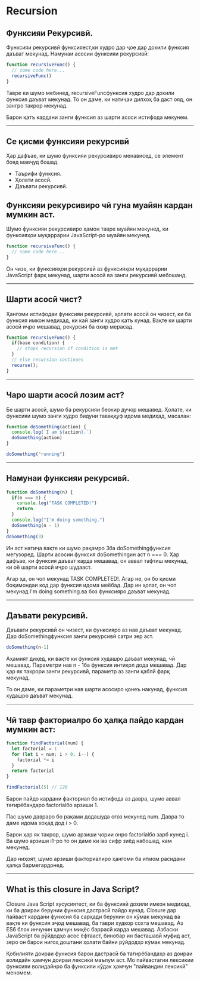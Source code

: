 # Recursion
## Функсияи Рекурсивӣ.
Функсияи рекурсивӣ функсияест,ки худро дар ҷое дар дохили функсия даъват мекунад.
Намунаи асосии функсияи рекурсивӣ:


````Javascript
function recursiveFunc() {
  // some code here... 
  recursiveFunc()
}
````
Тавре ки шумо мебинед, recursiveFuncфунксия худро дар дохили функсия даъват мекунад. То он даме, ки натиҷаи дилхоҳ ба даст ояд, он зангро такрор мекунад.

  Барои қатъ кардани занги функсия аз шарти асоси истифода мекунем.
_____


## Се қисми функсияи рекурсивӣ
Ҳар дафъае, ки шумо функсияи рекурсивиро менависед, се элемент бояд мавҷуд бошад. 
+ Таърифи функсия.
+ Ҳолати асосӣ.
+ Даъвати рекурсивӣ.


## Функсияи рекурсивиро чӣ гуна муайян кардан мумкин аст.
Шумо функсияи рекурсивиро ҳамон тавре муайян мекунед, 
ки функсияҳои муқаррарии JavaScript-ро муайян мекунед.

````Javascript
function recursiveFunc() {
  // some code here...
} 
````
Он чизе, ки функсияҳои рекурсивӣ аз функсияҳои муқаррарии JavaScript фарқ мекунад, шарти асосӣ ва занги рекурсивӣ мебошанд.
___
## Шарти асосӣ чист?
Ҳангоми истифодаи функсияи рекурсивӣ, ҳолати асосӣ он чизест, ки ба функсия имкон медиҳад,
 ки кай занги худро қатъ кунад. Вақте ки шарти асосӣ иҷро мешавад, рекурсия ба охир мерасад.


````Javascript
function recursiveFunc() {
  if(base condition) {
    // stops recursion if condition is met
  }
  // else recursion continues
  recurse();
}
````
___
## Чаро шарти асосӣ лозим аст?
Бе шарти асосӣ, шумо ба рекурсияи беохир дучор мешавед. Ҳолате, ки функсияи шумо занги худро бидуни таваққуф идома медиҳад, масалан:


````Javascript
function doSomething(action) {
  console.log(`I am ${action}.`)
  doSomething(action)
}

doSomething("running")
````

____
## Намунаи функсияи рекурсивӣ.
  
````Javascript
function doSomething(n) {
  if(n === 0) {
    console.log("TASK COMPLETED!")
    return
  }
  console.log("I'm doing something.")
  doSomething(n - 1)
}
doSomething(3)
````
Ин аст натиҷа вақте ки шумо рақамро 3ба doSomethingфунксия мегузоред.
Шарти асосии функсия doSomethingин аст n === 0. Ҳар дафъае, ки функсия даъват карда мешавад, он аввал тафтиш мекунад, ки оё шарти асосӣ иҷро шудааст.

Агар ҳа, он чоп мекунад TASK COMPLETED!. Агар не, он бо қисми боқимондаи код дар функсия идома меёбад. Дар ин ҳолат, он чоп мекунад I'm doing something.ва боз функсияро даъват мекунад.
___

## Даъвати рекурсивӣ.
Даъвати рекурсивӣ он чизест, ки функсияро аз нав даъват мекунад. Дар doSomethingфунксия занги рекурсивӣ сатри зер аст.

````Javascript
doSomething(n-1)
````
Аҳамият диҳед, ки вақте ки функсия худашро даъват мекунад, чӣ мешавад. Параметри нав   n - 1ба функсия интиқол дода мешавад. Дар ҳар як такрори занги рекурсивӣ, параметр аз занги қаблӣ фарқ мекунад.

То он даме, ки параметри нав шарти асосиро қонеъ накунад, функсия худашро даъват мекунад.
____


## Чӣ тавр факториалро бо ҳалқа пайдо кардан мумкин аст:


````Javascript
function findFactorial(num) {
  let factorial = 1
  for (let i = num; i > 0; i--) {
    factorial *= i
  }
  return factorial
}

findFactorial(5) // 120
````
Барои пайдо кардани факториал бо истифода аз давра, шумо аввал тағирёбандаро factorialбо арзиши 1.

Пас шумо давраро бо рақами додашуда оғоз мекунед num. Давра то даме идома хоҳад дод i > 0.


Барои ҳар як такрор, шумо арзиши ҷории онро factorialбо зарб кунед i. Ва шумо арзиши i1-ро то он даме ки iаз сифр зиёд набошад, кам мекунед.

Дар ниҳоят, шумо арзиши факториалиро ҳангоми ба итмом расидани ҳалқа бармегардонед.

____

## What is this closure in Java Script?

Closure Java Script хусусиятест, ки ба функсияӣ дохили имкон медиҳад, ки ба доираи берунии функсия дастрасӣ пайдо кунад.
 Closure   дар пайваст кардани функсия ба сарҳади берунии он кӯмак мекунад ва вақте ки функсия эҷод мешавад, ба таври худкор сохта мешавад. Аз ES6 блок инчунин ҳамчун миқёс баррасӣ карда мешавад. Азбаски JavaScript ба рӯйдодҳо асос ёфтааст, бинобар ин басташавӣ муфид аст, зеро он барои нигоҳ доштани ҳолати байни рӯйдодҳо кӯмак мекунад.

Қобилияти доираи функсия барои дастрасӣ ба тағирёбандаҳо аз доираи волидайн ҳамчун доираи лексикӣ маълум аст. Мо пайвастагии лексикии функсияи волидайнро ба функсияи кӯдак ҳамчун "пайвандии лексикӣ" меномем.


